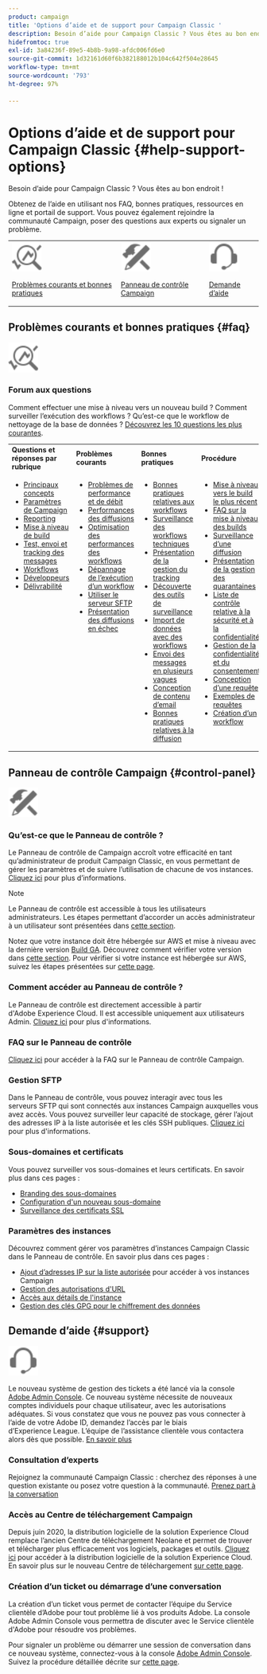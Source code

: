 ```yaml
---
product: campaign
title: 'Options d’aide et de support pour Campaign Classic '
description: Besoin d’aide pour Campaign Classic ? Vous êtes au bon endroit !
hidefromtoc: true
exl-id: 3a84236f-89e5-4b8b-9a98-afdc006fd6e0
source-git-commit: 1d32161d60f6b382188012b104c642f504e28645
workflow-type: tm+mt
source-wordcount: '793'
ht-degree: 97%

---
```


# Options d’aide et de support pour Campaign Classic {#help-support-options}

Besoin d’aide pour Campaign Classic ? Vous êtes au bon endroit !

Obtenez de l’aide en utilisant nos FAQ, bonnes pratiques, ressources en ligne et portail de support. Vous pouvez également rejoindre la communauté Campaign, poser des questions aux experts ou signaler un problème.

<table>
    <tr>
        <td><img src="platform/using/assets/do-not-localize/icon-faq.svg" width="60px"><p><a href="#faq">Problèmes courants et bonnes pratiques</a></p></td>
        <td><img src="platform/using/assets/do-not-localize/icon-control-panel.svg" width="60px"><p><a href="#control-panel">Panneau de contrôle Campaign</a></p></td>
        <td><img src="platform/using/assets/do-not-localize/icon-support.svg" width="60px"><p><a href="#support">Demande d’aide</a></p></td>
    </tr>
</table>

## Problèmes courants et bonnes pratiques {#faq}

<img src="platform/using/assets/do-not-localize/icon-faq.svg" width="60px">

### Forum aux questions

Comment effectuer une mise à niveau vers un nouveau build ? Comment surveiller l’exécution des workflows ? Qu’est-ce que le workflow de nettoyage de la base de données ? [Découvrez les 10 questions les plus courantes](platform/using/common-questions.md).

<table>
    <tr><td><strong>Questions et réponses par rubrique</strong></td><td><strong>Problèmes courants</strong></td><td><strong>Bonnes pratiques</strong></td><td><strong>Procédure</strong></td></tr>
    <tr>
    <td valign="top">
        <ul>
        <li><a href="platform/using/faq-key-concepts.md">Principaux concepts</a></li>
        <li><a href="platform/using/faq-campaign-config.md">Paramètres de Campaign</a></li>
        <li><a href="platform/using/faq-reporting.md">Reporting</a></li>
        <li><a href="platform/using/faq-build-upgrade.md">Mise à niveau de build</a></li>
        <li><a href="platform/using/faq-messages.md">Test, envoi et tracking des messages</a></li>
        <li><a href="platform/using/faq-workflows.md">Workflows</a></li>
        <li><a href="platform/using/faq-developers.md">Développeurs</a></li>
        <li><a href="delivery/using/monitoring-deliverability.md">Délivrabilité</a></li>
        </ul>
    </td>
    <td valign="top">
        <ul>
        <li><a href="production/using/performance-and-throughput-issues.md">Problèmes de performance et de débit</a></li>
        <li><a href="delivery/using/delivery-performances.md">Performances des diffusions</a></li>
        <li><a href="workflow/using/workflow-best-practices.md">Optimisation des performances des workflows</a></li>
        <li><a href="workflow/using/monitoring-workflow-execution.md">Dépannage de l’exécution d’un workflow</a></li>
        <li><a href="platform/using/sftp-server-usage.md">Utiliser le serveur SFTP</a></li>
        <li><a href="delivery/using/understanding-delivery-failures.md">Présentation des diffusions en échec</a></li>
        </ul>
    </td>
   <td valign="top">
        <ul>
        <li><a href="workflow/using/workflow-best-practices.md">Bonnes pratiques relatives aux workflows</a></li>
        <li><a href="workflow/using/monitoring-technical-workflows.md">Surveillance des workflows techniques</a></li>
        <li><a href="delivery/using/about-message-tracking.md">Présentation de la gestion du tracking</a></li>
        <li><a href="production/using/monitoring-guidelines.md">Découverte des outils de surveillance</a></li>
        <li><a href="platform/using/import-export-workflows.md">Import de données avec des workflows</a></li>
        <li><a href="delivery/using/steps-sending-the-delivery.md">Envoi des messages en plusieurs vagues</a></li>
        <li><a href="delivery/using/defining-the-email-content.md">Conception de contenu d’email</a></li>
        <li><a href="delivery/using/delivery-best-practices.md">Bonnes pratiques relatives à la diffusion</a></li>
        </ul>
    </td>
    <td valign="top">
        <ul>
        <li><a href="production/using/build-upgrade.md">Mise à niveau vers le build le plus récent</a></li>
        <li><a href="platform/using/faq-build-upgrade.md">FAQ sur la mise à niveau des builds</a></li>
        <li><a href="delivery/using/about-delivery-monitoring.md">Surveillance d’une diffusion</a></li>
        <li><a href="delivery/using/understanding-quarantine-management.md">Présentation de la gestion des quarantaines</a></li>
        <li><a href="installation/using/get-started-security-privacy.md">Liste de contrôle relative à la sécurité et à la confidentialité</a></li>
        <li><a href="platform/using/privacy-management.md">Gestion de la confidentialité et du consentement</a></li>
        <li><a href="platform/using/steps-to-create-a-query.md">Conception d’une requête</a></li>
        <li><a href="workflow/using/querying-recipient-table.md">Exemples de requêtes</a></li>
        <li><a href="workflow/using/building-a-workflow.md">Création d’un workflow</a></li>
        </ul>
    </td>
    </tr>
</table>

## Panneau de contrôle Campaign {#control-panel}

<img src="platform/using/assets/do-not-localize/icon-control-panel.svg" width="60px">

### Qu’est-ce que le Panneau de contrôle ?

Le Panneau de contrôle de Campaign accroît votre efficacité en tant qu’administrateur de produit Campaign Classic, en vous permettant de gérer les paramètres et de suivre l’utilisation de chacune de vos instances.
[Cliquez ici](https://experienceleague.adobe.com/docs/control-panel/using/discover-control-panel/key-features.html?lang=fr) pour plus d’informations.

>[!NOTE]
>
>Le Panneau de contrôle est accessible à tous les utilisateurs administrateurs. Les étapes permettant d’accorder un accès administrateur à un utilisateur sont présentées dans [cette section](https://experienceleague.adobe.com/docs/control-panel/using/discover-control-panel/managing-permissions.html?lang=fr#discover-control-panel).
>
>Notez que votre instance doit être hébergée sur AWS et mise à niveau avec la dernière version [Build GA](rn/using/rn-overview.md). Découvrez comment vérifier votre version dans [cette section](platform/using/launching-adobe-campaign.md#getting-your-campaign-version). Pour vérifier si votre instance est hébergée sur AWS, suivez les étapes présentées sur [cette page](https://experienceleague.adobe.com/docs/control-panel/using/faq.html?lang=fr).

### Comment accéder au Panneau de contrôle ?

Le Panneau de contrôle est directement accessible à partir d&#39;Adobe Experience Cloud. Il est accessible uniquement aux utilisateurs Admin. [Cliquez ici](https://experienceleague.adobe.com/docs/control-panel/using/discover-control-panel/accessing-control-panel.html?lang=fr) pour plus d&#39;informations.

### FAQ sur le Panneau de contrôle

[Cliquez ici](https://experienceleague.adobe.com/docs/control-panel/using/faq.html) pour accéder à la FAQ sur le Panneau de contrôle Campaign.

### Gestion SFTP

Dans le Panneau de contrôle, vous pouvez interagir avec tous les serveurs SFTP qui sont connectés aux instances Campaign auxquelles vous avez accès. Vous pouvez surveiller leur capacité de stockage, gérer l’ajout des adresses IP à la liste autorisée et les clés SSH publiques. [Cliquez ici](https://experienceleague.adobe.com/docs/control-panel/using/sftp-management/about-sftp-management.html?lang=fr) pour plus d&#39;informations.

### Sous-domaines et certificats

Vous pouvez surveiller vos sous-domaines et leurs certificats. En savoir plus dans ces pages :
* [Branding des sous-domaines](https://experienceleague.adobe.com/docs/control-panel/using/subdomains-and-certificates/subdomains-branding.html?lang=fr)
* [Configuration d&#39;un nouveau sous-domaine](https://experienceleague.adobe.com/docs/control-panel/using/subdomains-and-certificates/setting-up-new-subdomain.html?lang=fr)
* [Surveillance des certificats SSL](https://experienceleague.adobe.com/docs/control-panel/using/subdomains-and-certificates/monitoring-ssl-certificates.html?lang=fr)

### Paramètres des instances

Découvrez comment gérer vos paramètres d’instances Campaign Classic dans le Panneau de contrôle. En savoir plus dans ces pages :
* [Ajout d’adresses IP sur la liste autorisée](https://experienceleague.adobe.com/docs/control-panel/using/instances-settings/ip-allow-listing-instance-access.html?lang=fr) pour accéder à vos instances Campaign
* [Gestion des autorisations d&#39;URL](https://experienceleague.adobe.com/docs/control-panel/using/instances-settings/url-permissions.html?lang=fr)
* [Accès aux détails de l&#39;instance](https://experienceleague.adobe.com/docs/control-panel/using/instances-settings/instance-details.html?lang=fr)
* [Gestion des clés GPG pour le chiffrement des données](https://experienceleague.adobe.com/docs/control-panel/using/instances-settings/gpg-keys-management.html?lang=fr)

## Demande d’aide {#support}

<img src="platform/using/assets/do-not-localize/icon-support.svg" width="60px">

Le nouveau système de gestion des tickets a été lancé via la console [Adobe Admin Console](https://adminconsole.adobe.com/overview). Ce nouveau système nécessite de nouveaux comptes individuels pour chaque utilisateur, avec les autorisations adéquates. Si vous constatez que vous ne pouvez pas vous connecter à l’aide de votre Adobe ID, demandez l’accès par le biais d’Experience League. L’équipe de l’assistance clientèle vous contactera alors dès que possible. [En savoir plus](https://helpx.adobe.com/fr/enterprise/using/support-for-experience-cloud.html)

### Consultation d’experts

Rejoignez la communauté Campaign Classic : cherchez des réponses à une question existante ou posez votre question à la communauté. [Prenez part à la conversation](https://experienceleaguecommunities.adobe.com/t5/adobe-campaign-classic/ct-p/adobe-campaign-classic-community?profile.language=fr)

### Accès au Centre de téléchargement Campaign

Depuis juin 2020, la distribution logicielle de la solution Experience Cloud remplace l’ancien Centre de téléchargement Neolane et permet de trouver et télécharger plus efficacement vos logiciels, packages et outils. [Cliquez ici](https://experience.adobe.com/#/downloads/content/software-distribution/en/campaign.html) pour accéder à la distribution logicielle de la solution Experience Cloud.
En savoir plus sur le nouveau Centre de téléchargement [sur cette page](https://experienceleague.adobe.com/docs/experience-cloud/software-distribution/home.html?lang=fr).

### Création d’un ticket ou démarrage d’une conversation

La création d’un ticket vous permet de contacter l’équipe du Service clientèle d’Adobe pour tout problème lié à vos produits Adobe. La console Adobe Admin Console vous permettra de discuter avec le Service clientèle d&#39;Adobe pour résoudre vos problèmes.

Pour signaler un problème ou démarrer une session de conversation dans ce nouveau système, connectez-vous à la console [Adobe Admin Console](https://adminconsole.adobe.com/overview). Suivez la procédure détaillée décrite sur [cette page](https://helpx.adobe.com/enterprise/using/support-for-experience-cloud.html).
